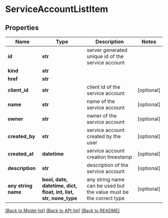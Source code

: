 # ServiceAccountListItem



## Properties
Name | Type | Description | Notes
------------ | ------------- | ------------- | -------------
**id** | **str** | server generated unique id of the service account | 
**kind** | **str** |  | 
**href** | **str** |  | 
**client_id** | **str** | client id of the service account | [optional] 
**name** | **str** | name of the service account | [optional] 
**owner** | **str** | owner of the service account | [optional] 
**created_by** | **str** | service account created by the user | [optional] 
**created_at** | **datetime** | service account creation timestamp | [optional] 
**description** | **str** | description of the service account | [optional] 
**any string name** | **bool, date, datetime, dict, float, int, list, str, none_type** | any string name can be used but the value must be the correct type | [optional]

[[Back to Model list]](../README.md#documentation-for-models) [[Back to API list]](../README.md#documentation-for-api-endpoints) [[Back to README]](../README.md)


